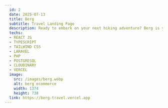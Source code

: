 ```yaml
---
  id: 2
  date: 2025-07-13
  title: Berg
  subtitle: Travel Landing Page
  description: Ready to embark on your next hiking adventure? Berg is your go-to travel landing page for all things hiking tours. With a sleek design and built with React JS and Laravel, our website offers a seamless browsing experience. Start planning your dream hike today!
  techs: 
  - REACT JS
  - TYPESCRIPT
  - TAILWIND CSS
  - LARAVEL
  - PHP
  - POSTGRESQL
  - CLOUDINARY
  - VERCEL
  image:
    src: /images/berg.webp
    alt: berg ecommerce
    width: 1374
    height: 738
  link: https://berg-travel.vercel.app
---
```

